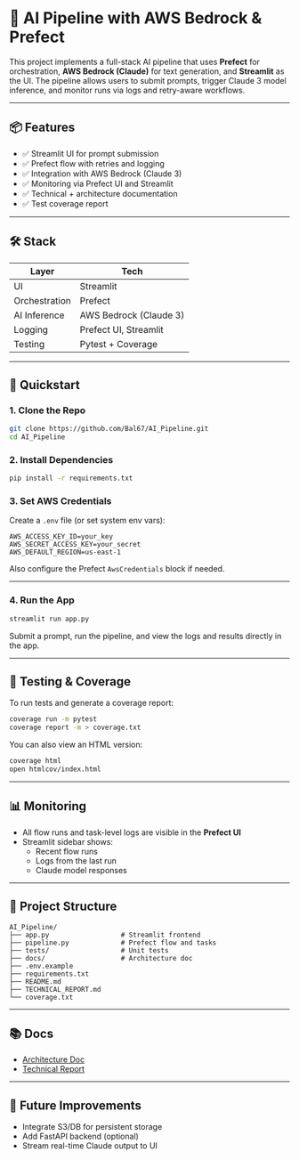 # 🧠 AI Pipeline with AWS Bedrock & Prefect

This project implements a full-stack AI pipeline that uses **Prefect** for orchestration, **AWS Bedrock (Claude)** for text generation, and **Streamlit** as the UI. The pipeline allows users to submit prompts, trigger Claude 3 model inference, and monitor runs via logs and retry-aware workflows.

---

## 📦 Features

- ✅ Streamlit UI for prompt submission
- ✅ Prefect flow with retries and logging
- ✅ Integration with AWS Bedrock (Claude 3)
- ✅ Monitoring via Prefect UI and Streamlit
- ✅ Technical + architecture documentation
- ✅ Test coverage report

---

## 🛠️ Stack

| Layer        | Tech                     |
|--------------|--------------------------|
| UI           | Streamlit                |
| Orchestration| Prefect                  |
| AI Inference | AWS Bedrock (Claude 3)   |
| Logging      | Prefect UI, Streamlit    |
| Testing      | Pytest + Coverage        |

---

## 🚀 Quickstart

### 1. Clone the Repo

```bash
git clone https://github.com/Bal67/AI_Pipeline.git
cd AI_Pipeline
```

### 2. Install Dependencies

```bash
pip install -r requirements.txt
```

### 3. Set AWS Credentials

Create a `.env` file (or set system env vars):

```env
AWS_ACCESS_KEY_ID=your_key
AWS_SECRET_ACCESS_KEY=your_secret
AWS_DEFAULT_REGION=us-east-1
```

Also configure the Prefect `AwsCredentials` block if needed.

---

### 4. Run the App

```bash
streamlit run app.py
```

Submit a prompt, run the pipeline, and view the logs and results directly in the app.

---

## 🧪 Testing & Coverage

To run tests and generate a coverage report:

```bash
coverage run -m pytest
coverage report -m > coverage.txt
```

You can also view an HTML version:

```bash
coverage html
open htmlcov/index.html
```

---

## 📊 Monitoring

- All flow runs and task-level logs are visible in the **Prefect UI**
- Streamlit sidebar shows:
  - Recent flow runs
  - Logs from the last run
  - Claude model responses

---

## 📁 Project Structure

```
AI_Pipeline/
├── app.py                  # Streamlit frontend
├── pipeline.py             # Prefect flow and tasks
├── tests/                  # Unit tests
├── docs/                   # Architecture doc
├── .env.example
├── requirements.txt
├── README.md
├── TECHNICAL_REPORT.md
└── coverage.txt
```

---

## 📚 Docs

- [Architecture Doc](docs/architecture.md)
- [Technical Report](TECHNICAL_REPORT.md)

---

## 🔮 Future Improvements

- Integrate S3/DB for persistent storage
- Add FastAPI backend (optional)
- Stream real-time Claude output to UI

